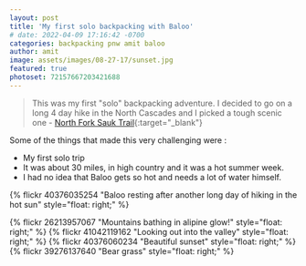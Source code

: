 ```yaml
---
layout: post
title: 'My first solo backpacking with Baloo'
# date: 2022-04-09 17:16:42 -0700
categories: backpacking pnw amit baloo
author: amit
image: assets/images/08-27-17/sunset.jpg
featured: true
photoset: 72157667203421688
---
```


>This was my first "solo" backpacking adventure. I decided to go on a long 4 day hike in the North Cascades and I picked a tough scenic one - [North Fork Sauk Trail](https://www.wta.org/go-hiking/hikes/white-pass-pilot-ridge-loop){:target="_blank"}

Some of the things that made this very challenging were : 
- My first solo trip
- It was about 30 miles, in high country and it was a hot summer week.
- I had no idea that Baloo gets so hot and needs a lot of water himself.

{% flickr 40376035254 "Baloo resting after another long day of hiking in the hot sun" style="float: right;" %}

{% flickr 26213957067 "Mountains bathing in alipine glow!" style="float: right;" %}
{% flickr 41042119162 "Looking out into the valley" style="float: right;" %}
{% flickr 40376060234 "Beautiful sunset" style="float: right;" %}
{% flickr 39276137640 "Bear grass" style="float: right;" %}